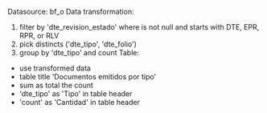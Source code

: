 Datasource: bf_o
Data transformation:
1. filter by 'dte_revision_estado' where is not null and starts with DTE, EPR, RPR, or RLV
2. pick distincts ('dte_tipo', 'dte_folio')
3. group by 'dte_tipo' and count
Table:
* use transformed data
* table title 'Documentos emitidos por tipo'
* sum as total the count
* 'dte_tipo' as 'Tipo' in table header
* 'count' as 'Cantidad' in table header